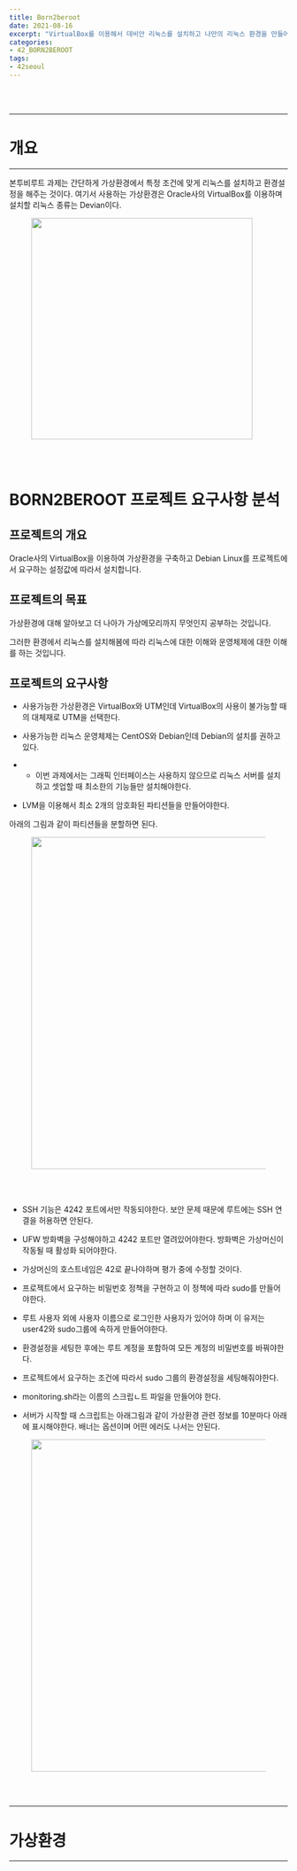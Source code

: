 ```yaml
---
title: Born2beroot
date: 2021-08-16
excerpt: "VirtualBox를 이용해서 데비안 리눅스를 설치하고 나만의 리눅스 환경을 만들어보자:)"
categories:
- 42_BORN2BEROOT
tags:
- 42seoul
---
```



<br />
<br />

---

# 개요

---

본투비루트 과제는 간단하게 가상환경에서 특정 조건에 맞게 리눅스를 설치하고 환경설정을 해주는 것이다.
여기서 사용하는 가상환경은 Oracle사의 VirtualBox를 이용하며 설치할 리눅스 종류는 Devian이다.

<figure>
	<a href="https://user-images.githubusercontent.com/79088896/129500999-36347c74-707f-49d2-8687-90de257d4843.png">
		<img src="https://user-images.githubusercontent.com/79088896/129500999-36347c74-707f-49d2-8687-90de257d4843.png"  width="400px;">
	</a>
</figure>

<br />
<br />



# BORN2BEROOT 프로젝트 요구사항 분석

## 프로젝트의 개요
Oracle사의 VirtualBox을 이용하여 가상환경을 구축하고 Debian Linux를 프로젝트에서 요구하는 설정값에 따라서 설치합니다.

## 프로젝트의 목표

가상환경에 대해 알아보고 더 나아가 가상메모리까지 무엇인지 공부하는 것입니다.

그러한 환경에서 리눅스를 설치해봄에 따라 리눅스에 대한 이해와 운영체제에 대한 이해를 하는 것입니다.

## 프로젝트의 요구사항

* 사용가능한 가상환경은 VirtualBox와 UTM인데 VirtualBox의 사용이 불가능할 때의 대체재로 UTM을 선택한다.

* 사용가능한 리눅스 운영체제는 CentOS와 Debian인데 Debian의 설치를 권하고 있다.

* * 이번 과제에서는 그래픽 인터페이스는 사용하지 않으므로 리눅스 서버를 설치하고 셋업할 때 최소한의 기능들만 설치해야한다.

* LVM을 이용해서 최소 2개의 암호화된 파티션들을 만들어야한다.

아래의 그림과 같이 파티션들을 분할하면 된다.

<figure>
	<a href="https://user-images.githubusercontent.com/79088896/129502444-40060166-722e-477b-92c9-84f01bf611f4.png">
		<img src="https://user-images.githubusercontent.com/79088896/129502444-40060166-722e-477b-92c9-84f01bf611f4.png"  width="600px;">
	</a>
</figure>

<br />
<br />

* SSH 기능은 4242 포트에서만 작동되야한다. 보안 문제 때문에 루트에는 SSH 연결을 허용하면 안된다.

* UFW 방화벽을 구성해야하고 4242 포트만 열려있어야한다. 방화벽은 가상머신이 작동될 때 활성화 되어야한다.

* 가상머신의 호스트네임은 42로 끝나야하며 평가 중에 수정할 것이다.

* 프로젝트에서 요구하는 비밀번호 정책을 구현하고 이 정책에 따라 sudo를 만들어야한다.

* 루트 사용자 외에 사용자 이름으로 로그인한 사용자가 있어야 하며 이 유저는 user42와 sudo그룹에 속하게 만들어야한다.

* 환경설정을 세팅한 후에는 루트 계정을 포함하여 모든 계정의 비밀번호를 바꿔야한다.

* 프로젝트에서 요구하는 조건에 따라서 sudo 그룹의 환경설정을 세팅해줘야한다.

* monitoring.sh라는 이름의 스크립ㄴ트 파일을 만들어야 한다.

* 서버가 시작할 때 스크립트는 아래그림과 같이 가상환경 관련 정보를 10분마다 아래에 표시해야한다. 
  배너는 옵션이며 어떤 에러도 나서는 안된다.

<figure>
	<a href="https://user-images.githubusercontent.com/79088896/129503851-1d6ef13f-ac5a-4a20-944c-6b486614eb2b.png">
		<img src="https://user-images.githubusercontent.com/79088896/129503851-1d6ef13f-ac5a-4a20-944c-6b486614eb2b.png"  width="600px;">
	</a>
</figure>

<br />
<br />

---

# 가상환경

---




